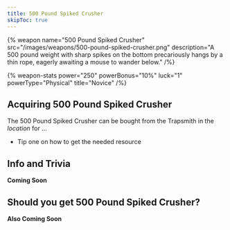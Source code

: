 ```yaml
---
title: 500 Pound Spiked Crusher
skipToc: true
---
```


{% weapon
 name="500 Pound Spiked Crusher"
 src="/images/weapons/500-pound-spiked-crusher.png"
 description="A 500 pound weight with sharp spikes on the bottom precariously hangs by a thin rope, eagerly awaiting a mouse to wander below."
/%}

{% weapon-stats
 power="250"
 powerBonus="10%"
 luck="1"
 powerType="Physical"
 title="Novice"
/%}

## Acquiring 500 Pound Spiked Crusher

The 500 Pound Spiked Crusher can be bought from the Trapsmith in the *location* for ...

- Tip one on how to get the needed resource

## Info and Trivia

**Coming Soon**

## Should you get 500 Pound Spiked Crusher?

**Also Coming Soon**
